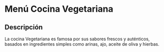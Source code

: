 # Menú Cocina Vegetariana

## Descripción
La cocina Vegetariana es famosa por sus sabores frescos y auténticos, basados en ingredientes simples como arinas, ajo, aceite de oliva y hierbas.
